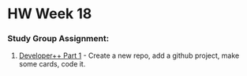 # HW Week 18

### Study Group Assignment:
1. [Developer++ Part 1](https://github.com/nss-nightclass-projects/developerPlusPlus/blob/master/part1.md) - Create a new repo, add a github project, make some cards, code it.

